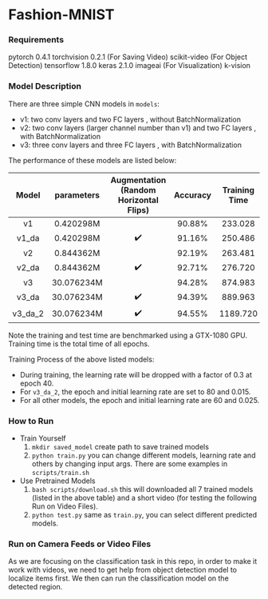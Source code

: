 # Fashion-MNIST



### Requirements

pytorch 0.4.1
torchvision 0.2.1
(For Saving Video)
scikit-video
(For Object Detection)
tensorflow 1.8.0
keras 2.1.0
imageai
(For Visualization)
k-vision



### Model Description

There are three simple CNN models in `models`:

- v1: two conv layers and two FC layers , without BatchNormalization
- v2: two conv layers (larger channel number than v1) and two FC layers , with BatchNormalization
- v3: three conv layers and three FC layers , with BatchNormalization



The performance of these models are listed below:

|  Model  | parameters | Augmentation (Random Horizontal Flips) | Accuracy | Training Time | Test Time |
| :-----: | :--------: | :------------------------------------: | :------: | :-----------: | :-------: |
|   v1    | 0.420298M  |                                        |  90.88%  |    233.028    |   0.556   |
|  v1_da  | 0.420298M  |           :heavy_check_mark:           |  91.16%  |    250.486    |   0.581   |
|   v2    | 0.844362M  |                                        |  92.19%  |    263.481    |   0.600   |
|  v2_da  | 0.844362M  |           :heavy_check_mark:           |  92.71%  |    276.720    |   0.594   |
|   v3    | 30.076234M |                                        |  94.28%  |    874.983    |   1.179   |
|  v3_da  | 30.076234M |           :heavy_check_mark:           |  94.39%  |    889.963    |   1.215   |
| v3_da_2 | 30.076234M |           :heavy_check_mark:           |  94.55%  |   1189.720    |   1.223   |

Note the training and test time are benchmarked using a GTX-1080 GPU. Training time is the total time of all epochs.



Training Process of the above listed models:

- During training, the learning rate will be dropped with a factor of 0.3 at epoch 40.
- For `v3_da_2`, the epoch and initial learning rate are set to 80 and 0.015.
- For all other models, the epoch and initial learning rate are 60 and 0.025.



### How to Run

- Train Yourself
  1. `mkdir saved_model`  create path to save trained models
  2. `python train.py`  you can change different models, learning rate and others by changing input args. There are some examples in `scripts/train.sh`
- Use Pretrained Models
  1. `bash scripts/download.sh` this will downloaded all 7 trained models (listed in the above table) and a short video (for testing the following Run on Video Files).
  2. `python test.py`  same as `train.py`, you can select different predicted models.



### Run on Camera Feeds or Video Files


As we are focusing on the classification task in this repo, in order to make it work with videos, we need to get help from object detection model to localize items first. We then can run the classification model on the detected region.

